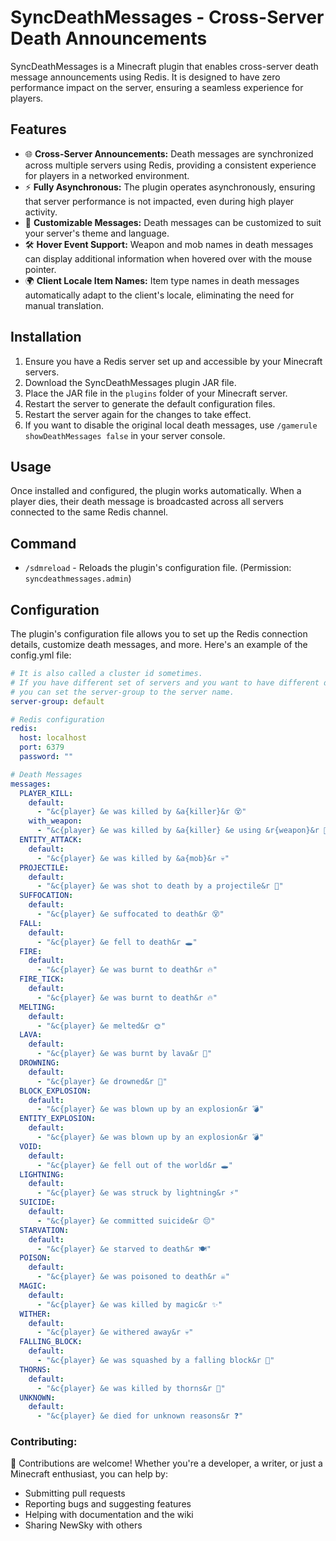 # SyncDeathMessages - Cross-Server Death Announcements

SyncDeathMessages is a Minecraft plugin that enables cross-server death message announcements using Redis. It is designed to have zero performance impact on the server, ensuring a seamless experience for players.

## Features

- 🌐 **Cross-Server Announcements:** Death messages are synchronized across multiple servers using Redis, providing a consistent experience for players in a networked environment.
- ⚡ **Fully Asynchronous:** The plugin operates asynchronously, ensuring that server performance is not impacted, even during high player activity.
- 🎨 **Customizable Messages:** Death messages can be customized to suit your server's theme and language.
- 🛠️ **Hover Event Support:** Weapon and mob names in death messages can display additional information when hovered over with the mouse pointer.
- 🌍 **Client Locale Item Names:** Item type names in death messages automatically adapt to the client's locale, eliminating the need for manual translation.

## Installation

1. Ensure you have a Redis server set up and accessible by your Minecraft servers.
2. Download the SyncDeathMessages plugin JAR file.
3. Place the JAR file in the `plugins` folder of your Minecraft server.
4. Restart the server to generate the default configuration files.
5. Restart the server again for the changes to take effect.
6. If you want to disable the original local death messages, use `/gamerule showDeathMessages false` in your server console.

## Usage

Once installed and configured, the plugin works automatically. When a player dies, their death message is broadcasted across all servers connected to the same Redis channel.

## Command
- `/sdmreload` - Reloads the plugin's configuration file. (Permission: `syncdeathmessages.admin`)

## Configuration

The plugin's configuration file allows you to set up the Redis connection details, customize death messages, and more. Here's an example of the config.yml file:

```yaml
# It is also called a cluster id sometimes.
# If you have different set of servers and you want to have different death message channel for each server,
# you can set the server-group to the server name.
server-group: default

# Redis configuration
redis:
  host: localhost
  port: 6379
  password: ""

# Death Messages
messages:
  PLAYER_KILL:
    default:
      - "&c{player} &e was killed by &a{killer}&r 😵"
    with_weapon:
      - "&c{player} &e was killed by &a{killer} &e using &r{weapon}&r 🔪"
  ENTITY_ATTACK:
    default:
      - "&c{player} &e was killed by &a{mob}&r 💀"
  PROJECTILE:
    default:
      - "&c{player} &e was shot to death by a projectile&r 🏹"
  SUFFOCATION:
    default:
      - "&c{player} &e suffocated to death&r 😵"
  FALL:
    default:
      - "&c{player} &e fell to death&r 🕳️"
  FIRE:
    default:
      - "&c{player} &e was burnt to death&r 🔥"
  FIRE_TICK:
    default:
      - "&c{player} &e was burnt to death&r 🔥"
  MELTING:
    default:
      - "&c{player} &e melted&r 🌞"
  LAVA:
    default:
      - "&c{player} &e was burnt by lava&r 🌋"
  DROWNING:
    default:
      - "&c{player} &e drowned&r 🌊"
  BLOCK_EXPLOSION:
    default:
      - "&c{player} &e was blown up by an explosion&r 💣"
  ENTITY_EXPLOSION:
    default:
      - "&c{player} &e was blown up by an explosion&r 💣"
  VOID:
    default:
      - "&c{player} &e fell out of the world&r 🕳️"
  LIGHTNING:
    default:
      - "&c{player} &e was struck by lightning&r ⚡"
  SUICIDE:
    default:
      - "&c{player} &e committed suicide&r 😔"
  STARVATION:
    default:
      - "&c{player} &e starved to death&r 🍽️"
  POISON:
    default:
      - "&c{player} &e was poisoned to death&r ☠️"
  MAGIC:
    default:
      - "&c{player} &e was killed by magic&r ✨"
  WITHER:
    default:
      - "&c{player} &e withered away&r 💀"
  FALLING_BLOCK:
    default:
      - "&c{player} &e was squashed by a falling block&r 🧱"
  THORNS:
    default:
      - "&c{player} &e was killed by thorns&r 🌵"
  UNKNOWN:
    default:
      - "&c{player} &e died for unknown reasons&r ❓"

```

### Contributing:

🌟 Contributions are welcome! Whether you're a developer, a writer, or just a Minecraft enthusiast, you can help by:

- Submitting pull requests
- Reporting bugs and suggesting features
- Helping with documentation and the wiki
- Sharing NewSky with others